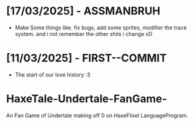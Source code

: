 # [17/03/2025] - ASSMANBRUH
- Make Some things like. fix bugs, add some sprites, modifier the trace system.
  and i not remember the other shits i change xD
  
# [11/03/2025] - FIRST--COMMIT
- The start of our love history :3

# HaxeTale-Undertale-FanGame-
An Fan Game of Undertale making off 0 on HaxeFlixel LanguageProgram.
